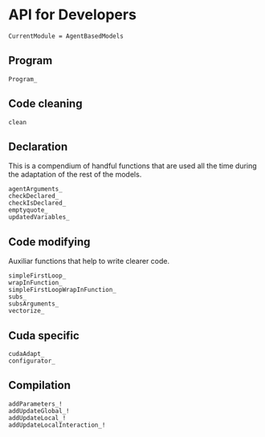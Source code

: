 # API for Developers

```@meta
CurrentModule = AgentBasedModels
```

## Program 
```@docs
Program_
```

## Code cleaning

```@docs
clean
```

## Declaration
This is a compendium of handful functions that are used all the time during the adaptation of the rest of the models.
```@docs
agentArguments_
checkDeclared_
checkIsDeclared_
emptyquote_
updatedVariables_
```

## Code modifying
Auxiliar functions that help to write clearer code.

```@docs
simpleFirstLoop_
wrapInFunction_
simpleFirstLoopWrapInFunction_
subs_
subsArguments_
vectorize_
```

## Cuda specific

```@docs
cudaAdapt_
configurator_
```

## Compilation
```@docs
addParameters_!
addUpdateGlobal_!
addUpdateLocal_!
addUpdateLocalInteraction_!
```